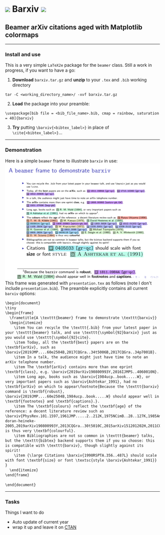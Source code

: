 # <img src="barxiv_icons/postarxiv.png" width="30"> Barxiv <img src="barxiv_icons/prearxiv.png" width="30">
## Beamer arXiv citations aged with Matplotlib colormaps
---
### Install and use
This is a very simple `LaTeX2e` package for the `beamer` class. Still a work in progress, if you want to have a go:
1. **Download** `barxiv.tar.gz` and **unzip** to your `.tex` and `.bib` working directory
```
tar -C <working_directory_name>/ -xvf barxiv.tar.gz
```
2. **Load** the package into your preamble:
```
\usepackage[bib file = <bib_file_name>.bib, cmap = rainbow, saturation = 40]{barxiv}
```
3. **Try** putting `\barxiv{<bibtex_label>}` in place of `\cite{<bibtex_label>}`...
---
### Demonstration 
Here is a simple `beamer` frame to illustrate `barxiv` in use:
<img src="presentation.png" width="1000">
This frame was generated with `presentation.tex` as follows (note I don't include `presentation.bib`). The preamble explicitly contains all current `barxiv` options:
```
\begin{document}
\tiny
\begin{frame}
  \frametitle{A \texttt{beamer} frame to demonstrate \texttt{barxiv}}
  \begin{itemize}
    \item You can recycle the \texttt{.bib} from your latest paper in your \texttt{beamer} talk, and use \texttt{\symbol{92}barxiv} just as you would use \texttt{\symbol{92}cite}.
    \item Today, all the \textbf{best} papers are on the \textbf{arXiv}, such as \barxiv{2019JMP....60e2504B,2017CQGra..34t5006B,2017CQGra..34p7001B}.
    \item In a talk, the audience might just have time to note an arXiv telephone number.
    \item The \textbf{arXiv} contains more than one eprint \textbf{class}, e.g. \barxiv{2019arXiv190800993Y,2016IJMPS..4060010N}.
    \item Long ago, books such as \barxiv{1984ucp..book.....W}, or very important papers such as \barxiv{Ashtekar_1991}, had no \textbf{arXiv} on which to appear\footnote{Because the \texttt{barxiv} command is \textbf{robust}, \barxiv{2019JMP....60e2504B,1984ucp..book.....W} should appear well in \textbf{footnotes} and \textbf{captions}.}.
    \item The \textbf{colours} reflect the \textbf{age} of the reference: a decent literature review such as \barxiv{PhysRev.101.1597,1961JMP.....2..212K,1975NCimB..28..127K,1985AmJPh..53..510H,lasenby-doran-heineke-2005,2019arXiv190800993Y,2013CQGra..30t5010C,2015arXiv151201202H,2011CQGra..28u5017B,1972PhLA...39..219K,2011JPhCS.330a2005H,2011PhRvD..83b4001B,1984CQGra...1..651G,2009PhRvD..79b7301L,1979PhLA...75...27T,2008PhRvD..78b3522S,2005NewAR..49...59P,1980PhRvD..21.3269S,1980PhLA...80..232M,RevModPhys.36.463} is thus very \textbf{colourful}.
    \item Bibliographies are not so common in \texttt{beamer} talks, but the \texttt{bibtex} backend supports them if you so choose: this is compatible with \texttt{barxiv}, though slightly against its spirit!
    \item {\large Citations \barxiv{1998RSPTA.356..487L} should scale with font \textbf{size} or font \textsc{style \barxiv{Ashtekar_1991}} }
  \end{itemize}
\end{frame}

\end{document}
```
---
### Tasks 
Things I want to do
- Auto update of current year
- wrap it up and leave it on [CTAN](https://ctan.org/?lang=en)
